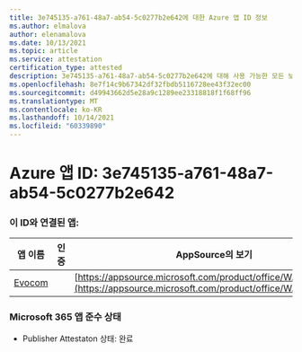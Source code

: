 ```yaml
---
title: 3e745135-a761-48a7-ab54-5c0277b2e642에 대한 Azure 앱 ID 정보
ms.author: elmalova
author: elenamalova
ms.date: 10/13/2021
ms.topic: article
ms.service: attestation
certification_type: attested
description: 3e745135-a761-48a7-ab54-5c0277b2e642에 대해 사용 가능한 모든 보안 및 규정 준수 정보입니다.
ms.openlocfilehash: 8e7f14c9b67342df32fbdb5116728ee43f32ec00
ms.sourcegitcommit: d49943662d5e28a9c1289ee23318818f1f68ff96
ms.translationtype: MT
ms.contentlocale: ko-KR
ms.lasthandoff: 10/14/2021
ms.locfileid: "60339890"
---
```

# <a name="azure-app-id-3e745135-a761-48a7-ab54-5c0277b2e642"></a>Azure 앱 ID: 3e745135-a761-48a7-ab54-5c0277b2e642


### <a name="apps-associated-with-this-id"></a>이 ID와 연결된 앱:
| **앱 이름** | **인증** | **AppSource의 보기** |
|--------------|---------------|-----------------------|
| [Evocom](https://docs.microsoft.com/microsoft-365-app-certification/forward/WA200002050) |  | [https://appsource.microsoft.com/product/office/WA200002050](https://appsource.microsoft.com/product/office/WA200002050) |

### <a name="microsoft-365-app-compliance-status"></a>Microsoft 365 앱 준수 상태
- Publisher Attestaton 상태: 완료
